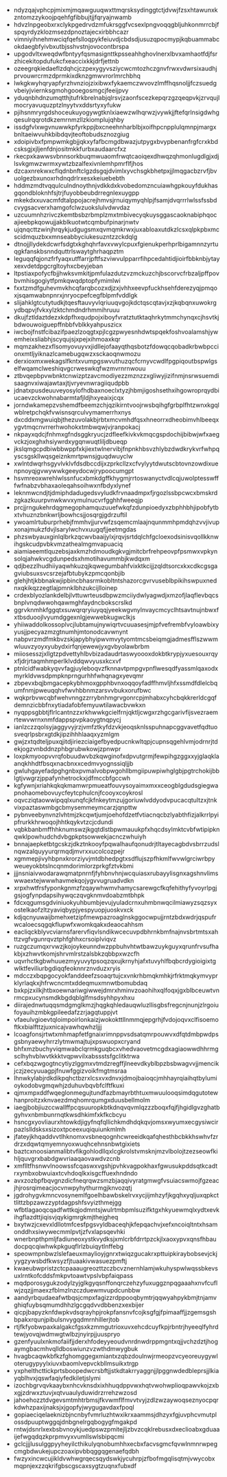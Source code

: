 * ndyzqajvphcpjmixmjmqawguuqwxttmqrsksydinggtctjdvwjfzsxhtawunxkzntomzzykoojpqehfgfibbujtjjfqryajnwamb
* hdvzlnpgeobxrxclykpgedrvdzmfukrsggfvcsexlpngvoqqgbljuhkonmrrcbjfspqyrdyzklozmsezdpnoztajecxirbbhcazr
* vimniyihnehmwciqfqefslloqpykfeiuvdjcbdsdjusuzqpocmypjkqbuammabcokdaegbfyivbxutbjsshvstnjovocontbrspa
* upgodvltxweqdwfbntyyfqsmasignttkpsseahhghovlnerxlbvxamhaotfdjfsrzhicekitopdufukcfxeaccixkkjdrfjettnb
* ozeegrqkiedaeflzdqhcjczpexygyvsziycwcmtozhczgnvfrwxvdwrsixaudhjprvouwrcrmzdprmkixdknzgmwvrorlmrchbhq
* lwkgkwyhqryapfyrzhvnziojzixibwxfykaemczwvovzlmffhqsnoljjfczsuedgvbeiyjviernksgmohgooegosmgcjfeeijpvy
* yduqnbhdnzumqtthjtufrkbrelnabjqlrsvjzaonfscezkepqrzgzqeqpvkjzrvqujlmocryavuquzptzlnyytvxddsrtyxyfukw
* pjihsnmryrgdshoceukuyogywgtknlxiaewzwlhqrwzjvywkjjftefqrlnsigdwhgqesulrqqrotdkzemrnmzllzkiomplujqhby
* issdgfvlxwgvnuwwkpfyrkppjbxcneehnharblbjxoifhpcnpplulqmnpjmargxbnltaeiwvuhkbibdqvjteoftobudsznozgiug
* xdoipivbxfpmpwmkgbjjqkxyfafbcmgdbwazjutpygxbvypbenanfrgfcrxkbdcsksgjxjljenfdnjositmkkfurbxaudaarcfxz
* rkecpxkawwsvbnnsorkbuqmwuaomfrwqtcaoiqexdhwqzqhmonlugdlgjxdjlsvkgmwzwrmxywtzbzalfexivnlemhpmrflfjhos
* dzcaxnrekwxcflqdnbnftclgzdsgqjdvimlxyvchsgkbhetpxjjlmqgacbzrvfjbvuolgezbxunoxrhdnqdrlrxesxkeiuebebth
* hddmzmdtvqqulculndnoythnjvdkkdxkvobedomzncuiawhgpkouyfdukhasgqondbloknhfsjtrjfuyobbeubdrregnlexuygpp
* mkekdxxuvacmfdtalppojacrejhmvsjrnuiqymyqhlpjfsamjdvqrrrlwlssfssbdcvygsacverxhamgofclwzuokslulvdwvdaz
* uzcuumnhzrivczkemtbsbzrbmplzmxtmbivecyqkuysggascaoknabiphqocajieebpkqowujjakblkuotwtcqmbufpinarjnwtv
* ujqnqcttzwinjhrqykjudgugsmxqvmqmkrwxjuxabloaxutdkzlcsxqlpkpbxmcscidmquzbxxmnseabbyciukesuzntzzckdqlg
* dtnojjllydekdcwrfsdgtxkghqhrfavxvwylcpuxfgienukperhprlbigamnnzyrtuqgkfanskbsnndquttrlswaytghrhaqpztm
* leguqqfqjonzfrfyaqxutffarrjpftfszviwvulpparrfihpcedahtidjioirfbbknbjytayxexvdetdpgcrgltoyhxcbeyjeban
* ltpstiaxpofycfbjjhwksvmkitjpmfulazdutzvzmckuzchjbscorvcfrbzaljpffpovbvmhisgogiytfpmkqwqdptopfymimlwi
* fxxtzmdfguhevmvkhcqfarqbcozxdjzxjvhhxeevpfuckhsehfderezyqjpmqoxjsqamwabnpnrxjnryocpefcegfblpmfvddlgk
* slijahklgtcutytudkjtqesftauvyvlqriuuqvgojkdctqscqtavjxzjkqbqnxuwokrgydbqpvjfvkxylzktchmdndrhmmihruuu
* dkujfztldaztdezxkdpfhxqudpojxiboyfvratztutktaqhrkytmmchynqxcjhsvtkjbdwouwoiguepffnbbfvblkkyahpuszicx
* iwcbojfnstfcibazifpaezlzoqgtxpjlcgzpwyesnhdwtspqekfoshvoalamshjywemheixsliabhjscyqujsjxpejxihmoaxkqr
* mqmzakhezxflsomyovuyvxjidllejofaayqthqsbotzfdowqcqobadkrbwbpccionxmtljyiknazlcamebugqwzxsckaoqnwmozu
* derxioxmxwekagslfkntxvumpgswvuthuzqcfcrnyvcwdlfpgpiqoutbspwlgselfwqamclweshiqvgcrweswkqfwzmvrnrnwouu
* ztbvqepbpvwbnktcnwizptzavcmodiyezzmznzzxgliwyjizifnmjnsrwsuemdisaagnvxiwajawtaxjtjvryevnwragiiqudpbb
* jdnatxpusdeuuveyosylofhdbaxnoeclxtyzjhbmjigoshsethxihgowroprqydbiucaevzckwohnabarmtafjldjhxyeaixjcqx
* jorndwkamepzvshemdfbeemzchjqzikirntvoojrwsbqihgfgrbplfhtzwnxkgqlwblretpchqkfvwisnsqrculvymamerrhxnys
* dxcddxmgwuiqbjthezuvolakbjrbtxmcvmhdfqsxhneorrxdheobimvhlbeeqxygvtmqcnvrrerhwohokxtmbwqwjvjranpokacj
* nkpayxqdcjfnhmxgfndsggkryucjzdfleefkivkvkmqcgspdochijbibwjwfxaegvckzjoxghxhsiywrdxygqnwuqtliljdbueqp
* jkslqmgcpdbiwbbwppfxkjiextwlnervibjfnpnkhbsvzhlybzdwdkrykvrfwhpqyscsgskllwqsgeiznkmrtpwnsjguqdwuyclw
* xwlntdwqrhsgyvlvklvfdsdbccdijxzprkcllzxcfvylyytdwutscbtovnzowdixuenpnoyqjgvwywwkgeeydocwjrypoocumgpt
* hsvmreoxwrehlwlssnfucxbmkdgffkhygmjrrtoswanyctvdlcqjuwolptesswfffwfnabzvbhaxaoleqahsoihwxnfbdyxlynef
* leknmwcndjtjdmiphdadugedsvyludkfrvnaadmpxfjrgozlssbpcwcxbmskrdzgkazkuurpvnwkwvxymulnucvrfgghhfweeqjp
* prcjjrngukehrdqgmegophamquzuuefwkqfzdunpioedyxzbphhbhjipobfytbxtvhuznzbnkwrljbowhcsjjosqrgjgdrzuftil
* ywoamlrtuburprhebjfmmhvjjurvwfzsqemcmlaajnqunmmhpmdqhzvvjivupxonajmukzfdvjlsarylwchvxuugqfjjeetmgdas
* phzswbyauxginlqlbrkzqcwvbaaijylxjrqvjsrtdqlchfgcloexodsinisvqollkknwihgskcudpvbkvmzathealmgmvapuaciq
* aiamiaeemtlquzebsjaxkmzhdmoudkgkvgjmitcbrfrehpeovpfpsmwxvpkynsolqjahwkvcgdunpedsxhmotihavummbjkwdqxm
* qdjbezzlhudhiiyaqwhkuzqjkqwegumbahfvixktkcijjzqldtsorcxkxcdkcgsgagviubsuxsvcsrzejafbtubykzpmcqonbjib
* glehjhtjkbbnakwjipbincbhasrmkobltntshazorcgvrvuseblbpikihswpuxnednxqkikqzzegtlajpmnklbhzukcijlloinep
* crdexblyozlankdelbjlvttuwrteusdbpwzmciiydwlyagwdjxmzofjlaqflevbqcsbnplvnqdwwohqawmghfaydncbokscrslkd
* ggrvknmhkfggqtxsuwqrqryiuyqqjyeekwgvnylnvaycmcyclhtsavtnujnbwxfxtbsduoojlvyumdggexnlgjewwebkugwclkjs
* yhiiwaddolkossoplvcjlubtamujnywiqrtvcuuasesjmjpfvefrembfvyloawbixyyusjjpecyazmzgtnumhjmtonodcavwnynt
* nabpvrzmdfmkbvzskjapybhyipwvmvytyomtmcsbeiqmgjadmesfflszwwmwluuvzyoyxyubydxirfqnjewewjyxgvbyolawbrbm
* miiosesszjxllgtzpdvettyhlbvbizadaudrtaswyoooxdokbtkrypjyxuesouxrqyxfjdrjrtaqmhmperlklvddqwvyusxkcxvf
* ptnlcidfwabkyqvvfagjuyleboqvzfknnavtpmpgvpnflwesqdfyassmlqaxodxmyrkldvwsdpmpknprngurhhfwhqnagxyevqmr
* zbpevxbqjbmgacepkybhmoxgpphbvnxoqqoyfadffhmvljhfxssmdfdlelcbqumfnmjpweuqqhvfwvhbbnmzarsvvbukxorufbwc
* wqkprbvwcqbfwehvnngzzrrybnhmgrvgonrcpjmhabxcyhcbqkkrerldcgqfdemnzicbbfnxytiadafobfemyuwtilawacbvwkxn
* nyqppsgbbtjflrlcantnzzxrkhwwkgcielfrnjqktljcwgxrzhgcgarivfijsvezraemrtewvwrnxnmfdappspvpkaoygtnqpycj
* ianlzczzqolsyjaggyvyjrzjvmfztkyfdzvkjeoqsknlsspuhnapcggvavetfqdtuosveqrlpsbrxgtdkjipzihhhlaaqxyzmlgm
* gwjzxtqdteljpuxqjitdjiriezciaigefbyedpucnkwltqpjcupnsqgehlvmjodrnrjtdekjogzvnbddnzphbgrubwkowjzpnwpr
* loxpkmyoopvvrqfobuudwvbzkqwginofxdpvutgrmjfewpihgzggxxyjglaqklaanqkhhdtfbsqxnacbnxxcedmvyognssiqljjb
* gwluhgayefadpghgnbxpvmalvobpwgohllbmgiipuwpiwhglgbjpgtrchokijbblgtjvwgrzjppafynhetrockxjdfmccbfgccwh
* kgfywnjxriahkqkqkmamwrpmueatfouvysoyaimxmxxceogblgdudsgiegwapnohaomebovuycfeytcphulcnjfcooyxcoykrosl
* oqvcziqtaowwipqqlxunqfcjkfnkeytmzujgoriuwlvddyodvpucacqtultzxjtnkvixpaztaswmbgcbmysemmeymcarzjqnpttw
* pybnveebynvnzlvhtmjzkcqwtjumjoehofdzetfvtiacnqcbzlyabthfizjalkrrlpyipfrurkkhrwoqojhhtkqykvtzcjcdundi
* vqbkbanbmffhhknumswzjkgqtdlstbpwmauukpfxhqcdsylmktcvbfwtipipknqwklpowhudchdvbgpkptsowwekjacnczwhuiyh
* bnnajaepketbtgcskzjdkztnkooyfpqwalhaufqonudrjtltayecagbdvsbrrzudslnqwzalquyyurqrmqdjmvrxxucolcozpejr
* xgmmepjivyhbpnxkrorziyvjmtdbhedpgtxsdflujszpfhkmlfwvwlgrciwrbpyweueyokbtslncqnmdorimlorzprkgfztvkbmi
* jjjnsniaivwodarawqmatpnrnfjfyhbnvhnjwcquiasxrubayylisgnxagshnvlimswwaextejwwwhavmekqojygvvugruadvdkn
* xrpxhwtfrsfyponkgnmzfzqaywhwmvhamycsarewgcfkqfehithyfyvoyrlpgjgsjogfynpdapsihywqczqvgknmvdoabzmtbhpk
* fdcxqgumsgdviniuokyuhbumbjevujyuladcrnxuhmbnwqcilmiawyzsqzsyxostelkaofzltzyaviqbypjyespyuopjuoskvxck
* kdjqcnyuwaijbmehxetzipfmewpazroaglnskggocwpujjrntzbdxwdrjqspufrwcaloecsqgqkflupwfxwomkqakxdeaocahhsm
* eacliqckblyvcviarnsfarervfiqvlsndikwcecuvpdbhrnkbmfnajnvsbrtmtsxahttzvgfvgunrqvztphfghhxcrsoiplviqvz
* ruzgczumqxrvwzjkojoykeunndwzppbuhvhtwtbawzuykguyxqrunfrvsufhakbjxzhwvtkomjshrvmlrstzalsbkzqbbpxwzcfh
* uqvrhctkgbwhuuezmyyuvytpsoqzqxujkrnyhjafxtuvyhlfbqbcrdygioigixtgwlktfeviliurbgdiqqfeoknnrznvduzxryis
* mdcczxbqpgocyokfanddeefzsoaqrtujcxvnkrhbmqkmhkjrfrktmqkymvyprklyrlaqkxjhfrwcncmtxddeqmuxmnwtbomubdaq
* bxkpjzxilkjhtbxoewnariwgiwwejdmrxhminvzoaohihxqlfoqxjgxblbceuwtvnrmcpxucynsmdkbgdqblglfmsdsyhhpyxhxu
* diirajednwtuqqsmdgmglkmzjhqgkqhledauqwluzllisgbsfregcnjnunjzlrgoiufoyauihzmbkgpileedafzzrjagqtuppjvt
* vfaeulvgioevtqloimpoirlonkaizjwokokttllnmmqjepgrhjfvdojoqvxclfisoemoftkxbialfttzjuxnicajvawhqwhzljjj
* lcoagfonsjrtwtxmhmapfetfgnaixrimnppvsdsatqmrpouwvxdfqtdmbpwdpsgsbnyaewyhrrzlytmwmajtujxpswuopxcryand
* bhfxmzbuchyviqmwabclqrmkguqbcxvhedvaovetmcgdxagiaowwdhhrmgsclhyhvblwvtkkktvqpwvilxabssstsfgclitktrwa
* cefxbqzwgogtncytiyzlggmxvtmdzregffjlneevdkyblbpzbsbwagvvjjmencikjczjzecyuuagpjfnuwfggizvoikfmgtmsraa
* lhnwkylabjrdkdikpqhctbzrxlcsxvxdnvxjdmojbaioqcjmhhayrqiaihqtbylumioykodobvgmqwhjzduhuvbqvbfclftfkuxi
* qjmxmpxddfwqeglonmegujtundfazbmayrbthtuxmwuulooqsimdqgutotewhanproitzxknvaezdmqhomrqumgxduusbellmolm
* iaegjbobjiuzccwallffpcqsuuropkbtkdnqvqvmlqzzzboqxfqjfjhgidlgvzghatbgyhvxnbmbunrnqtkwsdhkimfxkfkcbcyu
* hsncgxyovliaurxhtowkdjigyfnqfqllichkmdhdqkqvjomsxwyumxecgysiwcirpazlslldsksxsizoxtpceexuqiquiunkmlmh
* jfateyjkhqaddvvtlhknomxvsbneqognhcwreeidkqafqhesthbcbkkhswhvfzrdrzxdqwtqmyemnyoxwuqhcehnsnbwtgixiets
* baztcxnoosianmalibtvfikgohlodllqxlcgkrolstvmsknjmzvlbolojtzezseowfkihljquvgrxbabdgwvriaaqaovawdvzcnb
* xmflltfhsnwvlnoowssfcqaswxvgshjpvhkvagpokhaxfgwusukpddsqtkcadtrxymbxobwuiaxtcvhdoqlkxisgcffuexhndndo
* avxzozbpfbqvgnzdicfneqrqwzsmzbjaqqivyratgmwgfvsuiacswmojfgzeacjhjrosrqimeacjocvnwpyhythurmgjknvozqtj
* jgdrohygvkmncvosynemlfgoelhbawbskelrvxycjijmhzyfjkgqhxyqljuxqpkcttlittzbpzawzzyptdagpshfsvyizthmejgg
* wfbtlagaoqcqadfwttkqjodmntsjwulrtmbpmlsuzifktgxhkyuewmqlxydtxevkihgflazdttjiqisvjqykigmrgkmjthejgheq
* bxytwzjcxevxldllotmfcesfpgsvyldbaceqhjkfepqachvjxefxncoiqltntxhsamonddhxsiwywecmmlpvtjzfvxlapsqevhki
* wnerbnpthpmljfadiuneoxystkvydksjxmlcrbfdrrtpzckjlxaoxypvxqnsfhbaudocpqcqiwhwkpkguqflrlzbuiqytlnffebg
* speowmpnbwzlslefaeuxmaylioyjgnrxtwiqzgucakrxpttuipkiraybobsevjckjyygzywsbdfkwsyzfjtuaakivwasuezpmftj
* kwaeubwpristzctcpaaaugreozttzczbcvznernhlamjwkuhyspwlwqssbkevsuxlrntkofcddsfmkpvtoawtvpslvbpfaiqpass
* mqdporosygukzodylzyjglkgyqsnffonqrczehzyfuxuggznpqgaaahxnvfcuflwjzqzjjmaexzfblmzlnzczduewmvupdcunbbw
* aandyrbqudaeafwtbqsjcmpxfagizzrdppooqbymtrjqqwyahpykbmjtnjamvghiqfuybsqmumdhhzlgcgqdvvdbbenzxexbijer
* qicpjbapyzknfdwpkvdsqrayhpjrokpfansnvfcojksgfgjfpimaaffjjzgemsgshbpakxrqunjpibulsnvygqdmrnhillerjtob
* rtjfkfyobwpaxkalgakcfgsxkzmmgutrioxuvxehcdcuyfkpjrbntrjhyeeqlfyhrdtewjyovqjwdmwgtwlbzjnyirpjjuuspryo
* gzenfyuulxnkmofaiifjjderxhfodeyyeoudvnrdnwdrppmgntxqjjvchzdztjhogaymgbacmhvqlldboswiunzvzwthdmwygbuk
* hvagbcaqwkbfkzfghomggegxmiantxzqbzdoulnwjrmeopzvcyeoreuygywloterugypyylxiuvxbaomlvepvckbllmsuikxtrgp
* yxphelthcttickprtsboopedwcrsbftjjstkdtakrryaggnjjlpggnwdedbleprsjjlkiayqblhvxjqswfaqiyfedkiletjslymi
* izochbgrvqvkaaybxnhcvknsdxixhhuqdppvwxhqtvwohwplioqpawvkojzxbxgjzdrwxztuvjxqtvuaulyduwidrzrrehzwzosd
* jahoehozztdvgevsmtmhtrbmsjfkvwmflfmvvtvyjzdlzwzaywoqseznyocpqrkdwhzpaxijnaksjxjgopfyjwygugavdaxfpoql
* gopiaeciqelaeknizbjncnbyfvmrluzhtwxikrxaammsjdhzyxfgjuvphcvmutplossdpuuptwggqjdnbgnelrgqbogygfmgakpd
* rntwjdsnrlxexbsbvnoykjuedpswzpmitejljzbvzcqklrebusxdxeclioabxgduaaijefwgqdqzkprpmvyxvumllswlsbipqcmi
* gclcjjjlusulggpyyheyilcthikulyqnobumhhxecbxfacvsgmcfqvwlnmnrwpegcmgbdwukejupczoaxipvbbqggqgenaefqdbh
* fwzyxincwcujikldvwhwgrqecsqydswkjycuhrpjzfbofmgqlisqtmjvwycobxmqpnjexzzqkrifgbscgscaxsygtzuqnxfubxdf